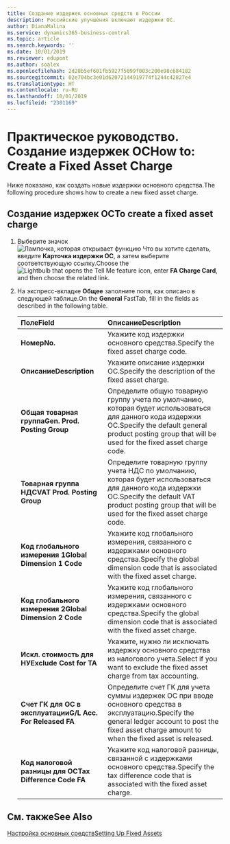 ```yaml
---
title: Создание издержек основных средств в России
description: Российские улучшения включают издержки ОС.
author: DianaMalina
ms.service: dynamics365-business-central
ms.topic: article
ms.search.keywords: ''
ms.date: 10/01/2019
ms.reviewer: edupont
ms.author: soalex
ms.openlocfilehash: 2d28b5ef601fb5927f5099f003c200e98c684182
ms.sourcegitcommit: 02e704bc3e01d62072144919774f1244c42827e4
ms.translationtype: HT
ms.contentlocale: ru-RU
ms.lasthandoff: 10/01/2019
ms.locfileid: "2301169"
---
```

# <a name="how-to-create-a-fixed-asset-charge"></a><span data-ttu-id="8cb91-103">Практическое руководство. Создание издержек ОС</span><span class="sxs-lookup"><span data-stu-id="8cb91-103">How to: Create a Fixed Asset Charge</span></span>

<span data-ttu-id="8cb91-104">Ниже показано, как создать новые издержки основного средства.</span><span class="sxs-lookup"><span data-stu-id="8cb91-104">The following procedure shows how to create a new fixed asset charge.</span></span> 

## <a name="to-create-a-fixed-asset-charge"></a><span data-ttu-id="8cb91-105">Создание издержек ОС</span><span class="sxs-lookup"><span data-stu-id="8cb91-105">To create a fixed asset charge</span></span>

1. <span data-ttu-id="8cb91-106">Выберите значок ![Лампочка, которая открывает функцию Что вы хотите сделать](../../media/ui-search/search_small.png "Что вы хотите сделать"), введите **Карточка издержки ОС**, а затем выберите соответствующую ссылку.</span><span class="sxs-lookup"><span data-stu-id="8cb91-106">Choose the ![Lightbulb that opens the Tell Me feature](../../media/ui-search/search_small.png "Tell me what you want to do") icon, enter **FA Charge Card**, and then choose the related link.</span></span>

2. <span data-ttu-id="8cb91-107">На экспресс-вкладке **Общее** заполните поля, как описано в следующей таблице.</span><span class="sxs-lookup"><span data-stu-id="8cb91-107">On the **General** FastTab, fill in the fields as described in the following table.</span></span>

   | <span data-ttu-id="8cb91-108">Поле</span><span class="sxs-lookup"><span data-stu-id="8cb91-108">Field</span></span>                        | <span data-ttu-id="8cb91-109">Описание</span><span class="sxs-lookup"><span data-stu-id="8cb91-109">Description</span></span>                                                  |
   | :--------------------------- | :----------------------------------------------------------- |
   | <span data-ttu-id="8cb91-110">**Номер**</span><span class="sxs-lookup"><span data-stu-id="8cb91-110">**No.**</span></span>                      | <span data-ttu-id="8cb91-111">Укажите код издержки основного средства.</span><span class="sxs-lookup"><span data-stu-id="8cb91-111">Specify the fixed asset charge code.</span></span>                         |
   | <span data-ttu-id="8cb91-112">**Описание**</span><span class="sxs-lookup"><span data-stu-id="8cb91-112">**Description**</span></span>              | <span data-ttu-id="8cb91-113">Укажите описание издержки ОС.</span><span class="sxs-lookup"><span data-stu-id="8cb91-113">Specify the description of the fixed asset charge.</span></span>           |
   | <span data-ttu-id="8cb91-114">**Общая товарная группа**</span><span class="sxs-lookup"><span data-stu-id="8cb91-114">**Gen. Prod. Posting Group**</span></span> | <span data-ttu-id="8cb91-115">Определите общую товарную группу учета по умолчанию, которая будет использоваться для данного кода издержки ОС.</span><span class="sxs-lookup"><span data-stu-id="8cb91-115">Specify the default general product posting group that will be used for the fixed asset charge code.</span></span> |
   | <span data-ttu-id="8cb91-116">**Товарная группа НДС**</span><span class="sxs-lookup"><span data-stu-id="8cb91-116">**VAT Prod. Posting Group**</span></span>  | <span data-ttu-id="8cb91-117">Определите товарную группу учета НДС по умолчанию, которая будет использоваться для данного кода издержки ОС.</span><span class="sxs-lookup"><span data-stu-id="8cb91-117">Specify the default VAT product posting group that will be used for the fixed asset charge code.</span></span> |
   | <span data-ttu-id="8cb91-118">**Код глобального измерения 1**</span><span class="sxs-lookup"><span data-stu-id="8cb91-118">**Global Dimension 1 Code**</span></span>  | <span data-ttu-id="8cb91-119">Укажите код глобального измерения, связанного с издержками основного средства.</span><span class="sxs-lookup"><span data-stu-id="8cb91-119">Specify the global dimension code that is associated with the fixed asset charge.</span></span> |
   | <span data-ttu-id="8cb91-120">**Код глобального измерения 2**</span><span class="sxs-lookup"><span data-stu-id="8cb91-120">**Global Dimension 2 Code**</span></span>  | <span data-ttu-id="8cb91-121">Укажите код глобального измерения, связанного с издержками основного средства.</span><span class="sxs-lookup"><span data-stu-id="8cb91-121">Specify the global dimension code that is associated with the fixed asset charge.</span></span> |
   | <span data-ttu-id="8cb91-122">**Искл. стоимость для НУ**</span><span class="sxs-lookup"><span data-stu-id="8cb91-122">**Exclude Cost for TA**</span></span>      | <span data-ttu-id="8cb91-123">Укажите, нужно ли исключать издержку основного средства из налогового учета.</span><span class="sxs-lookup"><span data-stu-id="8cb91-123">Select if you want to exclude the fixed asset charge from tax accounting.</span></span> |
   | <span data-ttu-id="8cb91-124">**Счет ГК для ОС в эксплуатации**</span><span class="sxs-lookup"><span data-stu-id="8cb91-124">**G/L Acc. For Released FA**</span></span> | <span data-ttu-id="8cb91-125">Определите счет ГК для учета суммы издержек ОС при вводе основного средства в эксплуатацию.</span><span class="sxs-lookup"><span data-stu-id="8cb91-125">Specify the general ledger account to post the fixed asset charge amount to when the fixed asset is released.</span></span> |
   | <span data-ttu-id="8cb91-126">**Код налоговой разницы для ОС**</span><span class="sxs-lookup"><span data-stu-id="8cb91-126">**Tax Difference Code FA**</span></span>   | <span data-ttu-id="8cb91-127">Укажите код налоговой разницы, связанной с издержками основного средства.</span><span class="sxs-lookup"><span data-stu-id="8cb91-127">Specify the tax difference code that is associated with the fixed asset charge.</span></span> |

## <a name="see-also"></a><span data-ttu-id="8cb91-128">См. также</span><span class="sxs-lookup"><span data-stu-id="8cb91-128">See Also</span></span>

[<span data-ttu-id="8cb91-129">Настройка основных средств</span><span class="sxs-lookup"><span data-stu-id="8cb91-129">Setting Up Fixed Assets</span></span>](../../fa-setup.md)  
